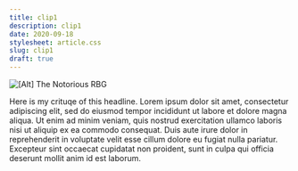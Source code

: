 ```yaml
---
title: clip1
description: clip1
date: 2020-09-18
stylesheet: article.css
slug: clip1
draft: true
---
```

![[Alt] The Notorious RBG](/img/uploads/clip2.png "[Title] Does this show? ")

Here is my crituqe of this headline. Lorem ipsum dolor sit amet, consectetur adipiscing elit, sed do eiusmod tempor incididunt ut labore et dolore magna aliqua. Ut enim ad minim veniam, quis nostrud exercitation ullamco laboris nisi ut aliquip ex ea commodo consequat. Duis aute irure dolor in reprehenderit in voluptate velit esse cillum dolore eu fugiat nulla pariatur. Excepteur sint occaecat cupidatat non proident, sunt in culpa qui officia deserunt mollit anim id est laborum.